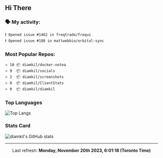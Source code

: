 ## Hi There

### 🗣 My activity:

```
❗️ Opened issue #1462 in freqtrade/frequi
❗️ Opened issue #188 in mattwebbio/orbital-sync
```

### Most Popular Repos:

```
⭐️ 10 📦 diamkil/docker-notea
⭐️ 9  📦 diamkil/socials
⭐️ 2  📦 diamkil/screenshots
⭐️ 0  📦 diamkil/ClientStats
⭐️ 0  📦 diamkil/diamkil
```

### Top Languages

![Top Langs](https://github-readme-stats.vercel.app/api/top-langs/?username=diamkil&layout=compact&langs_count=10)

### Stats Card

![diamkil's GitHub stats](https://github-readme-stats.vercel.app/api?username=diamkil&count_private=true&show_icons=true)

---

<p align="center">
  Last refresh: 
  <b>Monday, November 20th 2023, 6:01:18 (Toronto Time)</b>
</p>
